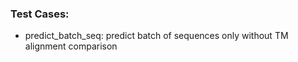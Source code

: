 ### Test Cases:

- predict_batch_seq: predict batch of sequences only without TM alignment comparison
 